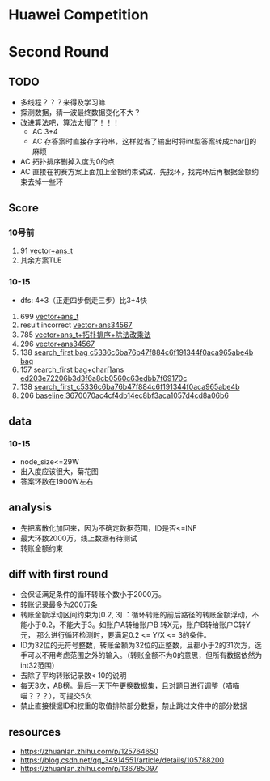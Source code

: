 # Huawei Competition

# Second Round

## TODO
+ 多线程？？？来得及学习嘛
+ 探测数据，猜一波最终数据变化不大？
+ 改进算法吧，算法太慢了！！！
  + AC 3+4
  + AC 存答案时直接存字符串，这样就省了输出时将int型答案转成char[]的麻烦 
+ AC 拓扑排序删掉入度为0的点
+ AC 直接在初赛方案上面加上金额约束试试，先找环，找完环后再根据金额约束去掉一些环
## Score
### 10号前
1. 91 [vector+ans_t](./version/vector+ans_t.cpp)
2. 其余方案TLE
### 10-15
+ dfs: 4+3（正走四步倒走三步）比3+4快
1. 699 [vector+ans_t](./version/vector+ans_t.cpp)
2. result incorrect [vector+ans34567](./version/vector+ans34567.cpp)
3. 785 [vector+ans_t+拓扑排序+除法改乘法](./version/vector+ans_t.cpp)
4. 296 [vector+ans34567](./version/vector+ans34567.cpp)
5. 138 [search_first bag c5336c6ba76b47f884c6f191344f0aca965abe4b bag](./version/search_first.cpp)
6. 157 [search_first bag+char[]ans ed203e72206b3d3f6a8cb0560c63edbb7f69170c ](./version/search_first.cpp)
7. 138 [search_first_c5336c6ba76b47f884c6f191344f0aca965abe4b](./version/search_first.cpp)
8. 206 [baseline 3670070ac4cf4db14ec8bf3aca1057d4cd8a06b6](./SecondRound/baseline.cpp)
## data
### 10-15
+ node_size<=29W
+ 出入度应该很大，菊花图
+ 答案环数在1900W左右
## analysis
+ 先把离散化加回来，因为不确定数据范围，ID是否<=INF
+ 最大环数2000万，线上数据有待测试
+ 转账金额约束
## diff with first round
+ 会保证满足条件的循环转账个数小于2000万。
+ 转账记录最多为200万条
+ 转账金额浮动区间约束为[0.2, 3] ：循环转账的前后路径的转账金额浮动，不能小于0.2，不能大于3。如账户A转给账户B 转X元，账户B转给账户C转Y元， 那么进行循环检测时，要满足0.2 <= Y/X <= 3的条件。
+ ID为32位的无符号整数，转账金额为32位的正整数，且都小于2的31次方，选手可以不用考虑范围之外的输入。（转账金额不为0的意思，但所有数据依然为int32范围）
+ 去除了平均转账记录数< 10的说明
+ 每天3次，AB榜。最后一天下午更换数据集，且对题目进行调整（喵喵喵？？？），可提交5次
+ 禁止直接根据ID和权重的取值排除部分数据，禁止跳过文件中的部分数据

## resources
+ https://zhuanlan.zhihu.com/p/125764650
+ https://blog.csdn.net/qq_34914551/article/details/105788200
+ https://zhuanlan.zhihu.com/p/136785097
